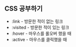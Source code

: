 ## CSS 공부하기


- :link - 방문한 적이 없는 링크
- :visited - 방문한 적이 있는 링크
- :hover - 마우스를 롤오버 했을 때
- :active - 마우스를 클릭했을 때